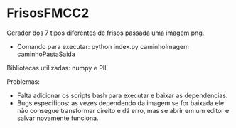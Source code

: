 # FrisosFMCC2

Gerador dos 7 tipos diferentes de frisos passada uma imagem png.

- Comando para executar: python index.py caminhoImagem caminhoPastaSaida

Bibliotecas utilizadas: numpy e PIL

Problemas:
- Falta adicionar os scripts bash para executar e baixar as dependencias.
- Bugs especificos: as vezes dependendo da imagem se for baixada ele não consegue transformar direito e dá erro, mas se abrir em um editor e salvar novamente funciona.
